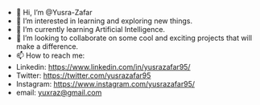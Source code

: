 - 👋 Hi, I’m @Yusra-Zafar
- 👀 I’m interested in learning and exploring new things.
- 🌱 I’m currently learning Artificial Intelligence.
- 💞️ I’m looking to collaborate on some cool and exciting projects that will make a difference.
- 📫 How to reach me:
- Linkedin: https://www.linkedin.com/in/yusrazafar95/
- Twitter: https://twitter.com/yusrazafar95
- Instagram: https://www.instagram.com/yusrazafar95/
- email: yuxraz@gmail.com

<!---
Yusra-Zafar/Yusra-Zafar is a ✨ special ✨ repository because its `README.md` (this file) appears on your GitHub profile.
You can click the Preview link to take a look at your changes.
--->

